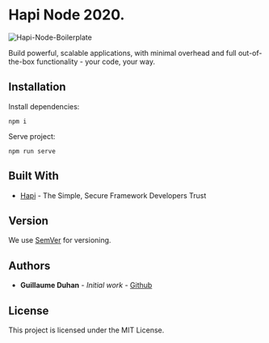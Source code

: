 # Hapi Node 2020.

![Hapi-Node-Boilerplate](https://myhappyagency.com/blog/wp-content/uploads/2020/01/hapi-node.png)

Build powerful, scalable applications, with minimal overhead and full out-of-the-box functionality - your code, your way.

## Installation

Install dependencies:
```
npm i
```
Serve project:
```
npm run serve
```

## Built With

* [Hapi](https://github.com/hapijs/hapi) - The Simple, Secure Framework Developers Trust

## Version

We use [SemVer](http://semver.org/) for versioning.

## Authors

* **Guillaume Duhan** - *Initial work* - [Github](https://github.com/guillaumeduhan)

## License

This project is licensed under the MIT License.
